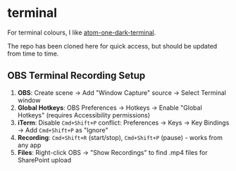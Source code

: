 # terminal

For terminal colours, I like [atom-one-dark-terminal](https://github.com/nathanbuchar/atom-one-dark-terminal).

The repo has been cloned here for quick access, but should be updated from time to time.

## OBS Terminal Recording Setup

1. **OBS**: Create scene → Add "Window Capture" source → Select Terminal window
2. **Global Hotkeys**: OBS Preferences → Hotkeys → Enable "Global Hotkeys" (requires Accessibility permissions)
3. **iTerm**: Disable `Cmd+Shift+P` conflict: Preferences → Keys → Key Bindings → Add `Cmd+Shift+P` as "Ignore"
4. **Recording**: `Cmd+Shift+R` (start/stop), `Cmd+Shift+P` (pause) - works from any app
5. **Files**: Right-click OBS → "Show Recordings" to find .mp4 files for SharePoint upload
